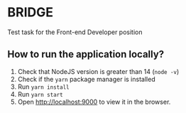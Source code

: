 # BRIDGE

Test task for the Front-end Developer position

## How to run the application locally?

1. Check that NodeJS version is greater than 14 (`node -v`)
2. Check if the `yarn` package manager is installed
3. Run `yarn install`
4. Run `yarn start`
5. Open [http://localhost:9000](http://localhost:9000) to view it in the browser.

